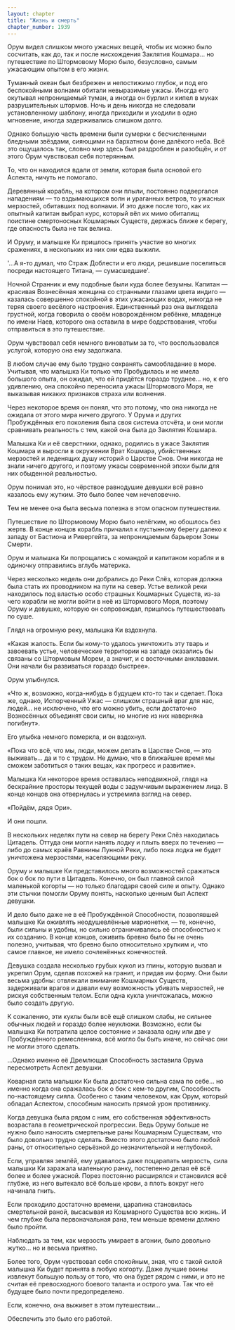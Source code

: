 ```yaml
---
layout: chapter
title: "Жизнь и смерть"
chapter_number: 1939
---
```




Орум видел слишком много ужасных вещей, чтобы их можно было сосчитать, как до, так и после нисхождения Заклятия Кошмара... но путешествие по Штормовому Морю было, безусловно, самым ужасающим опытом в его жизни.

Туманный океан был безбрежен и непостижимо глубок, и под его беспокойными волнами обитали невыразимые ужасы. Иногда его окутывал непроницаемый туман, а иногда он бурлил и кипел в муках разрушительных штормов. Ночь и день никогда не следовали установленному шаблону, иногда приходили и уходили в одно мгновение, иногда задерживались слишком долго.

Однако большую часть времени были сумерки с бесчисленными бледными звёздами, сияющими на бархатном фоне далёкого неба. Всё это ощущалось так, словно мир здесь был раздроблен и разобщён, и от этого Орум чувствовал себя потерянным.

То, что он находился вдали от земли, которая была основой его Аспекта, ничуть не помогало.

Деревянный корабль, на котором они плыли, постоянно подвергался нападениям — то вздымающихся волн и ураганных ветров, то ужасных мерзостей, обитавших под волнами. И это даже после того, как их опытный капитан выбрал курс, который вёл их мимо обиталищ поистине смертоносных Кошмарных Существ, держась ближе к берегу, где опасность была не так велика.

И Оруму, и малышке Ки пришлось принять участие во многих сражениях, в нескольких из них они едва выжили.

'...А я-то думал, что Страж Доблести и его люди, решившие поселиться посреди настоящего Титана, — сумасшедшие'.

Ночной Странник и ему подобные были куда более безумны. Капитан — красивая Вознесённая женщина со странными глазами цвета индиго — казалась совершенно спокойной в этих ужасающих водах, никогда не теряя своего весёлого настроения. Единственный раз она выглядела грустной, когда говорила о своём новорождённом ребёнке, младенце по имени Наев, которого она оставила в мире бодрствования, чтобы отправиться в это путешествие.

Орум чувствовал себя немного виноватым за то, что воспользовался услугой, которую она ему задолжала.

В любом случае ему было трудно сохранять самообладание в море. Учитывая, что малышка Ки только что Пробудилась и не имела большого опыта, он ожидал, что ей придётся гораздо труднее... но, к его удивлению, она спокойно переносила ужасы Штормового Моря, не выказывая никаких признаков страха или волнения.

Через некоторое время он понял, что это потому, что она никогда не ожидала от этого мира ничего другого. У Орума и других Пробуждённых его поколения была своя система отсчёта, и они могли сравнивать реальность с тем, какой она была до Заклятия Кошмара.

Малышка Ки и её сверстники, однако, родились в ужасе Заклятия Кошмара и выросли в окружении Врат Кошмара, убийственных мерзостей и леденящих душу историй о Царстве Снов. Они никогда не знали ничего другого, и поэтому ужасы современной эпохи были для них обыденной реальностью.

Орум понимал это, но чёрствое равнодушие девушки всё равно казалось ему жутким. Это было более чем нечеловечно.

Тем не менее она была весьма полезна в этом опасном путешествии.

Путешествие по Штормовому Морю было нелёгким, но обошлось без жертв. В конце концов корабль причалил к пустынному берегу далеко к западу от Бастиона и Ривергейта, за непроницаемым барьером Зоны Смерти.

Орум и малышка Ки попрощались с командой и капитаном корабля и в одиночку отправились вглубь материка.

Через несколько недель они добрались до Реки Слёз, которая должна была стать их проводником на пути на север. Устье великой реки находилось под властью особо страшных Кошмарных Существ, из-за чего корабли не могли войти в неё из Штормового Моря, поэтому Оруму и девушке, которую он сопровождал, пришлось путешествовать по суше.

Глядя на огромную реку, малышка Ки вздохнула.

«Какая жалость. Если бы кому-то удалось уничтожить эту тварь и завоевать устье, человеческие территории на западе оказались бы связаны со Штормовым Морем, а значит, и с восточными анклавами. Они начали бы развиваться гораздо быстрее».

Орум улыбнулся.

«Что ж, возможно, когда-нибудь в будущем кто-то так и сделает. Пока же, однако, Испорченный Ужас — слишком страшный враг для нас, людей... не исключено, что его можно убить, если достаточно Вознесённых объединят свои силы, но многие из них наверняка погибнут».

Его улыбка немного померкла, и он вздохнул.

«Пока что всё, что мы, люди, можем делать в Царстве Снов, — это выживать... да и то с трудом. Не думаю, что в ближайшее время мы сможем заботиться о таких вещах, как прогресс и развитие».

Малышка Ки некоторое время оставалась неподвижной, глядя на бескрайние просторы текущей воды с задумчивым выражением лица. В конце концов она отвернулась и устремила взгляд на север.

«Пойдём, дядя Ори».

И они пошли.

В нескольких неделях пути на север на берегу Реки Слёз находилась Цитадель. Оттуда они могли нанять лодку и плыть вверх по течению — либо до самых краёв Равнины Лунной Реки, либо пока лодка не будет уничтожена мерзостями, населяющими реку.

Оруму и малышке Ки представилось много возможностей сражаться бок о бок по пути в Цитадель. Конечно, он был главной силой маленькой когорты — но только благодаря своей силе и опыту. Однако эти стычки помогли Оруму понять, насколько ценным был Аспект девушки.

И дело было даже не в её Пробуждённой Способности, позволявшей малышке Ки оживлять неодушевлённые марионетки, — те, конечно, были сильны и удобны, но сильно ограничивались её способностью к их созданию. В конце концов, оживить бревно было бы не очень полезно, учитывая, что бревно было относительно хрупким и, что самое главное, не имело сочленённых конечностей.

Девушка создала несколько грубых кукол из глины, которую вызвал и укрепил Орум, сделав похожей на гранит, и придав им форму. Они были весьма удобны: отвлекали внимание Кошмарных Существ, задерживали врагов и давали ему возможность убивать мерзостей, не рискуя собственным телом. Если одна кукла уничтожалась, можно было создать другую.

К сожалению, эти куклы были всё ещё слишком слабы, не сильнее обычных людей и гораздо более неуклюжи. Возможно, если бы малышка Ки потратила целое состояние и заказала одну или две у Пробуждённого ремесленника, всё могло бы быть иначе, но сейчас они не могли этого сделать.

...Однако именно её Дремлющая Способность заставила Орума пересмотреть Аспект девушки.

Коварная сила малышки Ки была достаточно сильна сама по себе... но именно когда она сражалась бок о бок с кем-то другим, Способность по-настоящему сияла. Особенно с таким человеком, как Орум, который обладал Аспектом, способным наносить прямой урон противнику.

Когда девушка была рядом с ним, его собственная эффективность возрастала в геометрической прогрессии. Ведь Оруму больше не нужно было наносить смертельные раны Кошмарным Существам, что было довольно трудно сделать. Вместо этого достаточно было любой раны, от относительно серьёзной до незначительной и неглубокой.

Если, управляя землёй, ему удавалось даже поцарапать мерзость, сила малышки Ки заражала маленькую ранку, постепенно делая её всё более и более ужасной. Порез постоянно расширялся и становился всё глубже, из него вытекало всё больше крови, а плоть вокруг него начинала гнить.

Если проходило достаточно времени, царапина становилась смертельной раной, высасывая из Кошмарного Существа всю жизнь. И чем глубже была первоначальная рана, тем меньше времени должно было пройти.

Наблюдать за тем, как мерзость умирает в агонии, было довольно жутко... но и весьма приятно.

Более того, Орум чувствовал себя спокойным, зная, что с такой силой малышка Ки будет принята в любую когорту. Даже лучшие воины извлекут большую пользу от того, что она будет рядом с ними, и это не считая её превосходного боевого таланта и острого ума. Так что её будущее было почти предопределено.

Если, конечно, она выживет в этом путешествии...

Обеспечить это было его работой.

